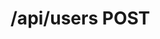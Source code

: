 # /api/users POST

<api-endpoint openapi-path="../../../../specifications/swagger.json" method="POST" endpoint="/api/users"/>